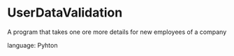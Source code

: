 # UserDataValidation
A program that takes one ore more details for new employees of a company

language: Pyhton
